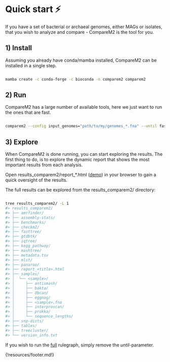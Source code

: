 # Quick start ⚡️

If you have a set of bacterial or archaeal genomes, either MAGs or isolates, that you wish to analyze and compare - CompareM2 is the tool for you. 

## 1) Install

Assuming you already have conda/mamba installed, CompareM2 can be installed in a single step.

```bash

mamba create -c conda-forge -c bioconda -n comparem2 comparem2

```

## 2) Run

CompareM2 has a large number of available tools, here we just want to run the ones that are fast.

```bash

comparem2 --config input_genomes="path/to/my/genomes_*.fna" --until fast 

```

## 3) Explore

When CompareM2 is done running, you can start exploring the results. The first thing to do, is to explore the dynamic report that shows the most important results from each analysis.

Open results_comparem2/report_*.html ([demo](https://comparem2.readthedocs.io/en/latest/30%20what%20analyses%20does%20it%20do/#rendered-report)) in your browser to gain a quick oversight of the results.

The full results can be explored from the results_comparem2/ directory:
 
```bash

tree results_comparem2/ -L 1
#> results_comparem2/
#> ├── amrfinder/
#> ├── assembly-stats/
#> ├── benchmarks/
#> ├── checkm2/
#> ├── fasttree/
#> ├── gtdbtk/
#> ├── iqtree/
#> ├── kegg_pathway/
#> ├── mashtree/
#> ├── metadata.tsv
#> ├── mlst/
#> ├── panaroo/
#> ├── report_<title>.html
#> ├── samples/
#> │  └── <sample>/
#> │     ├── antismash/
#> │     ├── bakta/
#> │     ├── dbcan/
#> │     ├── eggnog/
#> │     ├── <sample>.fna
#> │     ├── interproscan/
#> │     ├── prokka/
#> │     └── sequence_lengths/
#> ├── snp-dists/
#> ├── tables/
#> ├── treecluster/
#> └── version_info.txt

```


If you wish to run the [full](https://comparem2.readthedocs.io/en/latest/30%20what%20analyses%20does%20it%20do/) rulegraph, simply remove the _until_-parameter.




{!resources/footer.md!}

